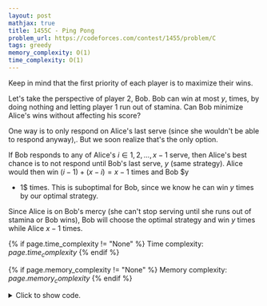 ```yaml
---
layout: post
mathjax: true
title: 1455C - Ping Pong
problem_url: https://codeforces.com/contest/1455/problem/C
tags: greedy
memory_complexity: O(1)
time_complexity: O(1)
---
```


Keep in mind that the first priority of each player is to maximize their
wins.

Let's take the perspective of player $2$, Bob. Bob can win at most $y$,
times, by doing nothing and letting player $1$ run out of stamina. Can Bob
minimize Alice's wins without affecting his score?

One way is to only respond on Alice's last serve (since she wouldn't be able
to respond anyway),. But we soon realize that's the only option.

If Bob responds to any of Alice's $i \in {1, 2, ..., x - 1}$ serve, then
Alice's best chance is to not respond until Bob's last serve, $y$ (same
strategy). Alice would then win $(i - 1) + (x - i) = x - 1$  times and Bob $y
- 1$ times. This is suboptimal for Bob, since we know he can win $y$ times by
our optimal strategy.

Since Alice is on Bob's mercy (she can't stop serving until she runs out of
stamina or Bob wins), Bob will choose the optimal strategy and win $y$ times
while Alice $x - 1$ times.


{% if page.time_complexity != "None" %}
Time complexity: ${{ page.time_complexity }}$
{% endif %}

{% if page.memory_complexity != "None" %}
Memory complexity: ${{ page.memory_complexity }}$
{% endif %}

<details>
<summary>
<p style="display:inline">Click to show code.</p>
</summary>
```cpp
{% raw %}
using namespace std;
using ll = long long;
using ii = pair<int, int>;
using vi = vector<int>;
int main(void)
{
    ios::sync_with_stdio(false), cin.tie(NULL);
    int t;
    cin >> t;
    while (t--)
    {
        int x, y;
        cin >> x >> y;
        cout << x - 1 << " " << y << endl;
    }
    return 0;
}

{% endraw %}
```
</details>

